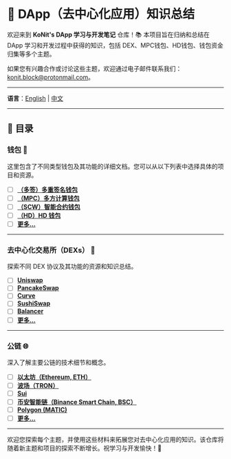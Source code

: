 # 🚀 DApp（去中心化应用）知识总结

欢迎来到 **KoNit's DApp 学习与开发笔记** 仓库！📚 本项目旨在归纳和总结在 DApp 学习和开发过程中获得的知识，包括 DEX、MPC钱包、HD钱包、钱包资金归集等多个主题。

如果您有兴趣合作或讨论这些主题，欢迎通过电子邮件联系我们：[konit.block@protonmail.com](mailto:konit.block@protonmail.com)。

---

**语言**：[English](./README.md) | [中文](./README_zh.md)  

---

## 📁 目录

### 钱包 👜
这里包含了不同类型钱包及其功能的详细文档。您可以从以下列表中选择具体的项目和资源。

- [ ] [**（多签）多重签名钱包**](./wallets/multisignature.md)
- [ ] [**（MPC）多方计算钱包**](./wallets/mpc.md)
- [ ] [**（SCW）智能合约钱包**](./wallets/contract_wallet.md)
- [ ] [**（HD）HD 钱包**](./wallets/hd_wallet.md)
- [ ] [**更多...**](./wallets/other.md)

---

### 去中心化交易所（DEXs） 🔄
探索不同 DEX 协议及其功能的资源和知识总结。

- [ ] [**Uniswap**](./dex/uniswap.md)
- [ ] [**PancakeSwap**](./dex/pancakeswap.md)
- [ ] [**Curve**](./dex/curve.md)
- [ ] [**SushiSwap**](./dex/sushiswap.md)
- [ ] [**Balancer**](./dex/balancer.md)
- [ ] [**更多...**](./dex/other_dex_protocols.md)

---

### 公链 🌐
深入了解主要公链的技术细节和概念。

- [ ] [**以太坊（Ethereum, ETH）**](./blockchains/ethereum.md)
- [ ] [**波场（TRON）**](./blockchains/tron.md)
- [ ] [**Sui**](./blockchains/sui.md)
- [ ] [**币安智能链（Binance Smart Chain, BSC）**](./blockchains/bsc.md)
- [ ] [**Polygon (MATIC)**](./blockchains/polygon.md)
- [ ] [**更多...**](./blockchains/other_blockchains.md)

---

欢迎您探索每个主题，并使用这些材料来拓展您对去中心化应用的知识。该仓库将随着新主题和项目的探索不断增长。祝学习与开发愉快！🌟
